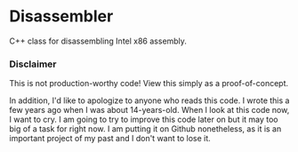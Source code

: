 
# Disassembler
C++ class for disassembling Intel x86 assembly.

### Disclaimer
This is not production-worthy code! View this simply as a proof-of-concept.

In addition, I'd like to apologize to anyone who reads this code. I wrote this a few years ago when I was about 14-years-old. When I look at this code now, I want to cry. I am going to try to improve this code later on but it may too big of a task for right now. I am putting it on Github nonetheless, as it is an important project of my past and I don't want to lose it.

